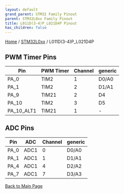 ```yaml
---
layout: default
grand_parent: STM32 Family Pinout
parent: STM32L0xx Family Pinout
title: L011D(3-4)P_L021D4P Pinout
has_children: false
---
```


[Home](../../index) / [STM32L0xx](../index) / L011D(3-4)P_L021D4P

## PWM Timer Pins

| Pin | PWM Timer | Channel | generic |
| --- | --- | --- | --- |
| PA_0 | TIM2 | 1 | D0/A0 |
| PA_1 | TIM2 | 2 | D1/A1 |
| PA_9 | TIM21 | 2 | D4 |
| PA_10 | TIM2 | 3 | D5 |
| PA_10_ALT1 | TIM21 | 1 | - |


## ADC Pins

| Pin | ADC | Channel | generic |
| --- | --- | --- | --- |
| PA_0 | ADC1 | 0 | D0/A0 |
| PA_1 | ADC1 | 1 | D1/A1 |
| PA_4 | ADC1 | 4 | D2/A2 |
| PA_7 | ADC1 | 7 | D3/A3 |


[Back to Main Page](../../index)